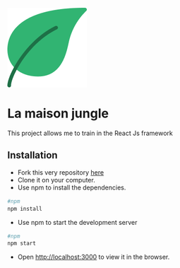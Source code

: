 ![logo](https://github.com/Patrice-H/la_maison_jungle/blob/main/src/assets/logo.png)

# La maison jungle

This project allows me to train in the React Js framework

## Installation

- Fork this very repository [here](https://github.com/Patrice-H/la_maison_jungle)
- Clone it on your computer.
- Use npm to install the dependencies.

```bash
#npm
npm install
```

- Use npm to start the development server

```bash
#npm
npm start
```

- Open [http://localhost:3000](http://localhost:3000) to view it in the browser.
